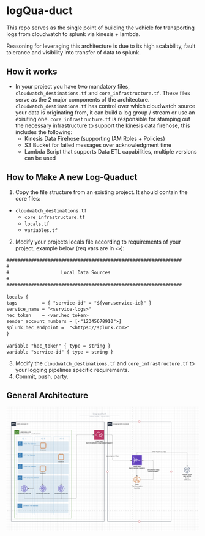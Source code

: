 # logQua-duct

This repo serves as the single point of building the vehicle for transporting logs from cloudwatch to splunk via kinesis + lambda.

Reasoning for leveraging this architecture is due to its high scalability, fault tolerance and visibility into transfer of data to splunk.

## How it works

- In your project you have two mandatory files, `cloudwatch_destinations.tf` and `core_infrastructure.tf`. These files serve as the 2 major components of the architecture. `cloudwatch_destinations.tf` has control over which cloudwatch source your data is originating from, it can build a log group / stream or use an exisiting one. `core_infrastructure.tf` is responsible for stamping out the necessary infrastructure to support the kinesis data firehose, this includes the following:
  - Kinesis Data Firehose (supporting IAM Roles + Policies)
  - S3 Bucket for failed messages over acknowledgment time
  - Lambda Script that supports Data ETL capabilities, multiple versions can be used

## How to Make A new Log-Quaduct

1. Copy the file structure from an existing project. It should contain the core files:

- `cloudwatch_destinations.tf`
  - `core_infrastructure.tf`
  - `locals.tf`
  - `variables.tf`
  
2. Modify your projects locals file according to requirements of your project, example below (req vars are in `<>`):

  ```
################################################################
#
#                   Local Data Sources
#
################################################################

locals {
  tags         = { "service-id" = "${var.service-id}" }
  service_name = "<service-logs>"
  hec_token    = <var.hec_token>
  sender_account_numbers = [<"12345678910">] 
  splunk_hec_endpoint =  "<https://splunk.com>"
}

variable "hec_token" { type = string }
variable "service-id" { type = string }

  ```

  3. Modify the `cloudwatch_destinations.tf` and `core_infrastructure.tf` to your logging pipelines specific requirements.
  4. Commit, push, party.

## General Architecture

![](logquaductarch.png)
